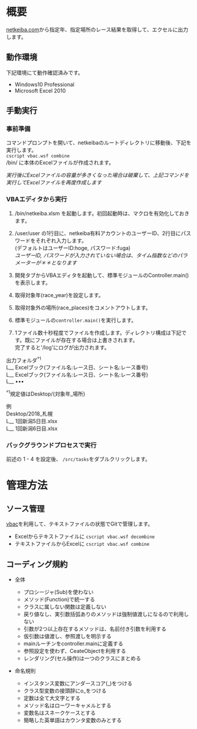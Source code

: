# 概要

[netkeiba.com](https://race.netkeiba.com)から指定年、指定場所のレース結果を取得して、エクセルに出力します。

## 動作環境
下記環境にて動作確認済みです。
- Windows10 Professional
- Microsoft Excel 2010

## 手動実行
### 事前準備
コマンドプロンプトを開いて、netkeibaのルートディレクトリに移動後、下記を実行します。  
 `cscript vbac.wsf combine`  
/bin/ に本体のExcelファイルが作成されます。
 
*実行後にExcelファイルの容量が多きくなった場合は破棄して、上記コマンドを実行してExcelファイルを再度作成します*  

### VBAエディタから実行  
1. /bin/netkeiba.xlsm を起動します。初回起動時は、マクロを有効化しておきます。
1. /user/user の1行目に、netkeiba有料アカウントのユーザーID、2行目にパスワードをそれぞれ入力します。  
(デフォルトはユーザーID:hoge, パスワード:fuga)  
*ユーザーID, パスワードが入力されていない場合は、タイム指数などのパラメーターが＊＊となります*

1. 開発タブからVBAエディタを起動して、標準モジュールのController.main()を表示します。
1. 取得対象年(race_year)を設定します。
1. 取得対象外の場所(race_places)をコメントアウトします。
1. 標準モジュールの`controller.main()`を実行します。
1. 1ファイル数十秒程度でファイルを作成します。ディレクトリ構成は下記です。既にファイルが存在する場合は上書きされます。  
完了すると'/log'にログが出力されます。

出力フォルダ<sup>†1</sup>  
L__ Excelブック(ファイル名:レース日、シート名:レース番号)  
L__ Excelブック(ファイル名:レース日、シート名:レース番号)  
L__ ••• 
    
<sup>†1</sup>規定値はDesktop/{対象年_場所}  

例  
Desktop/2018_札幌  
L__ 1回新潟5日目.xlsx  
L__ 1回新潟6日目.xlsx  

### バックグラウンドプロセスで実行
前述の 1 - 4 を設定後、
`/src/tasks`をダブルクリックします。

# 管理方法
## ソース管理
[vbac](https://github.com/vbaidiot/Ariawase)を利用して、テキストファイルの状態でGitで管理します。
- Excelからテキストファイルに `cscript vbac.wsf decombine`
- テキストファイルからExcelに `cscript vbac.wsf combine`


## コーディング規約
- 全体
  - プロシージャ(Sub)を使わない
  - メソッド(Function)で統一する
  - クラスに属しない関数は定義しない
  - 戻り値なし、実引数括弧ありのメソッドは強制値渡しになるので利用しない
  - 引数が2つ以上存在するメソッドは、名前付き引数を利用する
  - 仮引数は値渡し、参照渡しを明示する
  - mainルーチンをcontroller.mainに定義する
  - 参照設定を使わず、CeateObjectを利用する
  - レンダリング(セル操作)は一つのクラスにまとめる
  
- 命名規則
  - インスタンス変数にアンダースコア(_)をつける
  - クラス型変数の接頭辞にo_をつける
  - 定数は全て大文字とする
  - メソッド名はローワーキャメルとする
  - 変数名はスネークケースとする
  - 簡略した英単語はカウンタ変数のみとする
